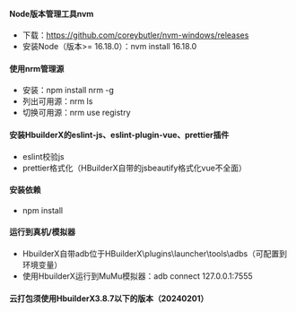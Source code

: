 #### Node版本管理工具nvm
* 下载：https://github.com/coreybutler/nvm-windows/releases
* 安装Node（版本>= 16.18.0）：nvm install 16.18.0
#### 使用nrm管理源
* 安装：npm install nrm -g
* 列出可用源：nrm ls
* 切换可用源：nrm use registry
#### 安装HbuilderX的eslint-js、eslint-plugin-vue、prettier插件
* eslint校验js
* prettier格式化（HBuilderX自带的jsbeautify格式化vue不全面）
#### 安装依赖
* npm install
#### 运行到真机/模拟器
* HbuilderX自带adb位于HBuilderX\plugins\launcher\tools\adbs（可配置到环境变量）
* 使用HbuilderX运行到MuMu模拟器：adb connect 127.0.0.1:7555
#### 云打包须使用HbuilderX3.8.7以下的版本（20240201）